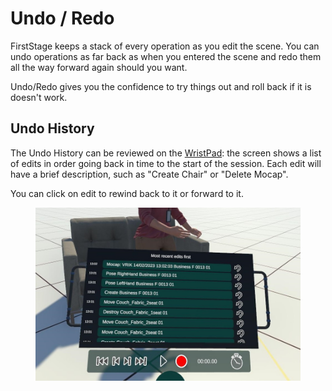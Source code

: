 # Undo / Redo

FirstStage keeps a stack of every operation as you edit the scene. You can undo operations as far back as when you entered the scene and redo them all the way forward again should you want.

Undo/Redo gives you the confidence to try things out and roll back if it is doesn't work.

## Undo History

The Undo History can be reviewed on the [WristPad](wristpad/): the screen shows a list of edits in order going back in time to the start of the session. Each edit will have a brief description, such as "Create Chair" or "Delete Mocap".

You can click on edit to rewind back to it or forward to it.

<figure><img src="../.gitbook/assets/DUMMY 2023-02-14 13-02-32.jpg" alt=""><figcaption></figcaption></figure>



